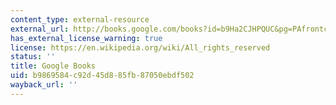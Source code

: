 ```yaml
---
content_type: external-resource
external_url: http://books.google.com/books?id=b9Ha2CJHPQUC&pg=PAfrontcover
has_external_license_warning: true
license: https://en.wikipedia.org/wiki/All_rights_reserved
status: ''
title: Google Books
uid: b9869584-c92d-45d8-85fb-87050ebdf502
wayback_url: ''
---
```

